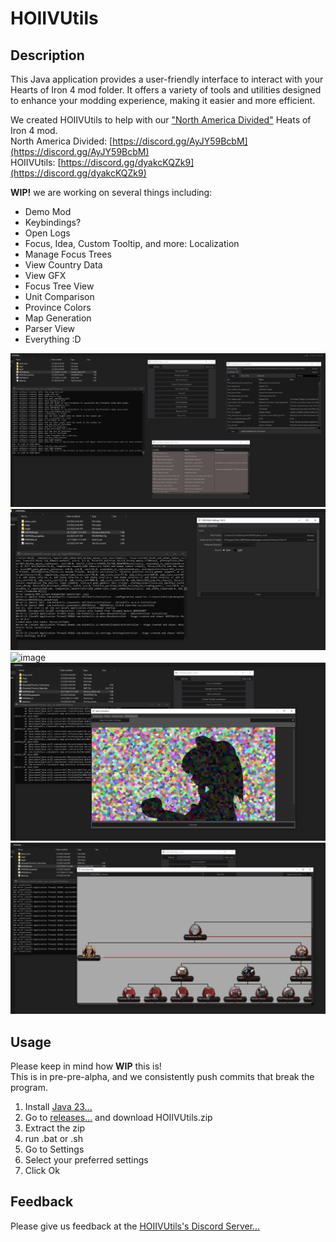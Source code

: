 # HOIIVUtils

## Description

This Java application provides a user-friendly interface to interact with your Hearts of Iron 4 mod folder. It offers a variety of tools and utilities designed to enhance your modding experience, making it easier and more efficient.  

We created HOIIVUtils to help with our
["North America Divided"](https://steamcommunity.com/sharedfiles/filedetails/?id=2780506619)
Heats of Iron 4 mod.  
North America Divided: [https://discord.gg/AyJY59BcbM](https://discord.gg/AyJY59BcbM)  
HOIIVUtils: [https://discord.gg/dyakcKQZk9](https://discord.gg/dyakcKQZk9)

**WIP!** we are working on several things including:

- Demo Mod
- Keybindings? 
- Open Logs
- Focus, Idea, Custom Tooltip, and more: Localization
- Manage Focus Trees
- View Country Data
- View GFX
- Focus Tree View
- Unit Comparison
- Province Colors
- Map Generation
- Parser View
- Everything :D

![image](./images/menu.png)
![image](./images/settings.png)
![image](./images/mangen1.png)
![image](./images/mapgen2.png)
![image](./images/focustree.png)

## Usage
Please keep in mind how **WIP** this is!  
This is in pre-pre-alpha, and we consistently push commits that break the program.   
1. Install [Java 23...](https://adoptium.net/temurin/releases/?version=23&os=any)  
2. Go to [releases...](https://github.com/battleskorpion/HOIIVUtils/releases) and download HOIIVUtils.zip
3. Extract the zip
4. run  .bat or .sh
5. Go to Settings
6. Select your preferred settings  
6. Click Ok


## Feedback

Please give us feedback at the [HOIIVUtils's Discord Server...](https://discord.gg/dyakcKQZk9)
